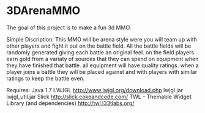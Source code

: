 3DArenaMMO
==========

The goal of this project is to make a fun 3d MMO.

Simple Discription:
    This MMO will be arena style were you will team up with other players and
fight it out on the battle field. All the battle fields will be randomly
generated giving each battle an original feel. on the field players earn
gold from a variaty of sources that they can spend on equipment when they
have finished that battle. all equipment will have quality ratings. when a 
player joins a battle they will be placed against and with players with 
similar ratings to keep the battle even.

Requires:
    Java 1.7
    LWJGL http://www.lwjgl.org/download.php
    	lwjgl.jar
    	lwjgl_util.jar
    Slick http://slick.cokeandcode.com/
    TWL - Themable Widget Library (and dependencies)
    	http://twl.l33tlabs.org/


